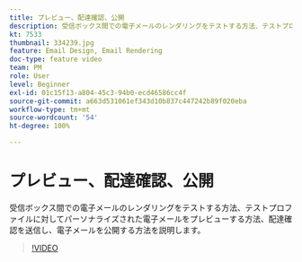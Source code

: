 ```yaml
---
title: プレビュー、配達確認、公開
description: 受信ボックス間での電子メールのレンダリングをテストする方法、テストプロファイルに対してパーソナライズされた電子メールをプレビューする方法、配達確認を送信し、電子メールを公開する方法を説明します。
kt: 7533
thumbnail: 334239.jpg
feature: Email Design, Email Rendering
doc-type: feature video
team: PM
role: User
level: Beginner
exl-id: 01c15f13-a804-45c3-94b0-ecd46586cc4f
source-git-commit: a663d531061ef343d10b837c447242b89f020eba
workflow-type: tm+mt
source-wordcount: '54'
ht-degree: 100%

---
```


# プレビュー、配達確認、公開

受信ボックス間での電子メールのレンダリングをテストする方法、テストプロファイルに対してパーソナライズされた電子メールをプレビューする方法、配達確認を送信し、電子メールを公開する方法を説明します。

>[!VIDEO](https://video.tv.adobe.com/v/334239?quality=12)
